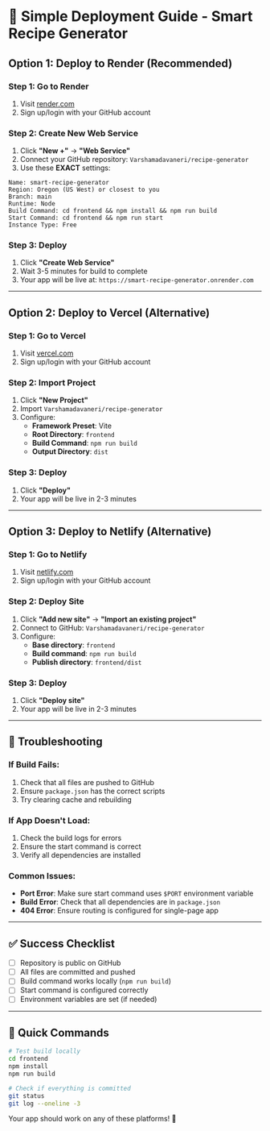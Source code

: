 # 🚀 Simple Deployment Guide - Smart Recipe Generator

## Option 1: Deploy to Render (Recommended)

### Step 1: Go to Render
1. Visit [render.com](https://render.com)
2. Sign up/login with your GitHub account

### Step 2: Create New Web Service
1. Click **"New +"** → **"Web Service"**
2. Connect your GitHub repository: `Varshamadavaneri/recipe-generator`
3. Use these **EXACT** settings:

```
Name: smart-recipe-generator
Region: Oregon (US West) or closest to you
Branch: main
Runtime: Node
Build Command: cd frontend && npm install && npm run build
Start Command: cd frontend && npm run start
Instance Type: Free
```

### Step 3: Deploy
1. Click **"Create Web Service"**
2. Wait 3-5 minutes for build to complete
3. Your app will be live at: `https://smart-recipe-generator.onrender.com`

---

## Option 2: Deploy to Vercel (Alternative)

### Step 1: Go to Vercel
1. Visit [vercel.com](https://vercel.com)
2. Sign up/login with your GitHub account

### Step 2: Import Project
1. Click **"New Project"**
2. Import `Varshamadavaneri/recipe-generator`
3. Configure:
   - **Framework Preset**: Vite
   - **Root Directory**: `frontend`
   - **Build Command**: `npm run build`
   - **Output Directory**: `dist`

### Step 3: Deploy
1. Click **"Deploy"**
2. Your app will be live in 2-3 minutes

---

## Option 3: Deploy to Netlify (Alternative)

### Step 1: Go to Netlify
1. Visit [netlify.com](https://netlify.com)
2. Sign up/login with your GitHub account

### Step 2: Deploy Site
1. Click **"Add new site"** → **"Import an existing project"**
2. Connect to GitHub: `Varshamadavaneri/recipe-generator`
3. Configure:
   - **Base directory**: `frontend`
   - **Build command**: `npm run build`
   - **Publish directory**: `frontend/dist`

### Step 3: Deploy
1. Click **"Deploy site"**
2. Your app will be live in 2-3 minutes

---

## 🔧 Troubleshooting

### If Build Fails:
1. Check that all files are pushed to GitHub
2. Ensure `package.json` has the correct scripts
3. Try clearing cache and rebuilding

### If App Doesn't Load:
1. Check the build logs for errors
2. Ensure the start command is correct
3. Verify all dependencies are installed

### Common Issues:
- **Port Error**: Make sure start command uses `$PORT` environment variable
- **Build Error**: Check that all dependencies are in `package.json`
- **404 Error**: Ensure routing is configured for single-page app

---

## ✅ Success Checklist

- [ ] Repository is public on GitHub
- [ ] All files are committed and pushed
- [ ] Build command works locally (`npm run build`)
- [ ] Start command is configured correctly
- [ ] Environment variables are set (if needed)

---

## 🎯 Quick Commands

```bash
# Test build locally
cd frontend
npm install
npm run build

# Check if everything is committed
git status
git log --oneline -3
```

Your app should work on any of these platforms! 🚀
